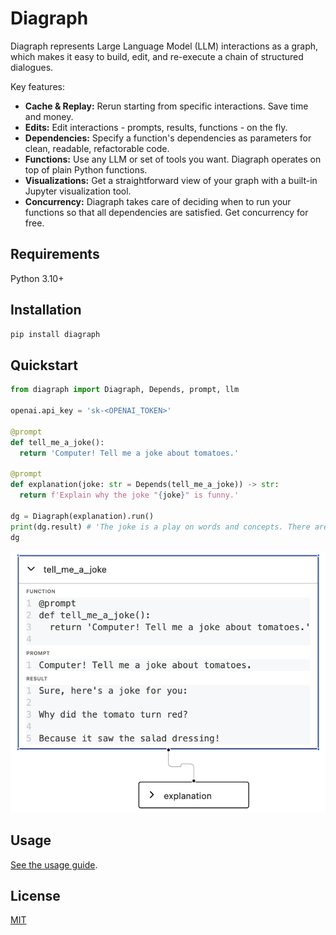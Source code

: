 # Diagraph

Diagraph represents Large Language Model (LLM) interactions as a graph, which makes it easy to build, edit, and re-execute a chain of structured dialogues.

Key features:

- **Cache & Replay:** Rerun starting from specific interactions. Save time and money.
- **Edits:** Edit interactions - prompts, results, functions - on the fly.
- **Dependencies:** Specify a function's dependencies as parameters for clean, readable, refactorable code.
- **Functions:** Use any LLM or set of tools you want. Diagraph operates on top of plain Python functions.
- **Visualizations:** Get a straightforward view of your graph with a built-in Jupyter visualization tool.
- **Concurrency:** Diagraph takes care of deciding when to run your functions so that all dependencies are satisfied. Get concurrency for free.

## Requirements

Python 3.10+

## Installation

```bash
pip install diagraph
```

## Quickstart

```python
from diagraph import Diagraph, Depends, prompt, llm

openai.api_key = 'sk-<OPENAI_TOKEN>'

@prompt
def tell_me_a_joke():
  return 'Computer! Tell me a joke about tomatoes.'

@prompt
def explanation(joke: str = Depends(tell_me_a_joke)) -> str:
  return f'Explain why the joke "{joke}" is funny.'

dg = Diagraph(explanation).run()
print(dg.result) # 'The joke is a play on words and concepts. There are two main ideas that make it humorous...
dg
```

![Quickstart visualization](https://raw.githubusercontent.com/thekevinscott/Diagraph/main/assets/quickstart.png)

## Usage

[See the usage guide](https://github.com/thekevinscott/Diagraph/blob/main/docs/usage.ipynb).

## License

[MIT](https://github.com/thekevinscott/Diagraph/blob/main/LICENSE)
